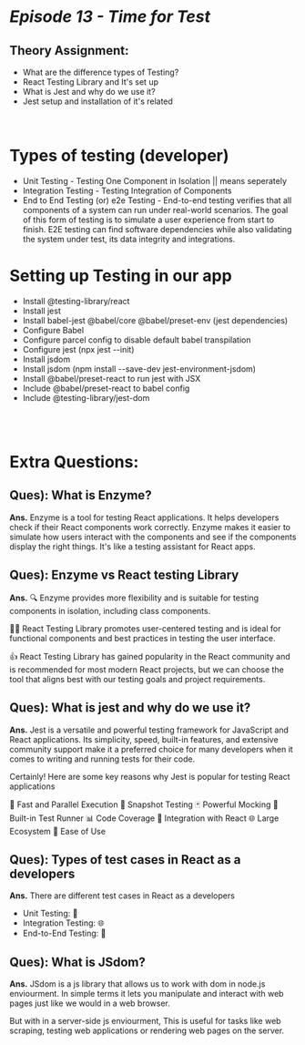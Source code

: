 # _Episode 13 - Time for Test_


## Theory Assignment:

- What are the difference types of Testing?
- React Testing Library and It's set up
- What is Jest and why do we use it?
- Jest setup and installation of it's related

<br/>

# Types of testing (developer)

- Unit Testing - Testing One Component in Isolation || means seperately
- Integration Testing - Testing Integration of Components
- End to End Testing (or) e2e Testing - End-to-end testing verifies that all components of a system can run under real-world scenarios. The goal of this form of testing is to simulate a user experience from start to finish. E2E testing can find software dependencies while also validating the system under test, its data integrity and integrations.

# Setting up Testing in our app

- Install @testing-library/react
- Install jest
- Install babel-jest @babel/core @babel/preset-env (jest dependencies)
- Configure Babel
- Configure parcel config to disable default babel transpilation
- Configure jest (npx jest --init)
- Install jsdom
- Install jsdom (npm install --save-dev jest-environment-jsdom)
- Install @babel/preset-react to run jest with JSX
- Include @babel/preset-react to babel config
- Include @testing-library/jest-dom


<br>
<br>

# Extra Questions:

## Ques): What is Enzyme?
**Ans.** Enzyme is a tool for testing React applications. It helps developers check if their React components work correctly. 
Enzyme makes it easier to simulate how users interact with the components and see if the components display the right things. 
It's like a testing assistant for React apps.

## Ques): Enzyme vs React testing Library 
**Ans.**  🔍 Enzyme provides more flexibility and is suitable for testing components in isolation, including class components.

🚶‍♂️ React Testing Library promotes user-centered testing and is ideal for functional components and best practices in testing the user interface.

👍 React Testing Library has gained popularity in the React community and is recommended for most modern React projects, but we can choose the tool that aligns best with our testing goals and project requirements.

## Ques): What is jest and why do we use it?
**Ans.** Jest is a versatile and powerful testing framework for JavaScript and React applications. Its simplicity, speed, built-in features, and extensive community support make it a preferred choice for many developers when it comes to writing and running tests for their code.

Certainly! Here are some key reasons why Jest is popular for testing React applications

🚀 Fast and Parallel Execution
📸 Snapshot Testing
🃏 Powerful Mocking
🔄 Built-in Test Runner
📊 Code Coverage
🤝 Integration with React
🌐 Large Ecosystem
🧩 Ease of Use

## Ques): Types of test cases in React as a developers
**Ans.** There are different test cases in React as a developers
- Unit Testing: 🧩
- Integration Testing: 🌐
- End-to-End Testing: 🏁

## Ques): What is JSdom?
**Ans.** JSdom is a js library that allows us to work with dom in node.js enviourment. 
In simple terms it lets you manipulate and interact with web pages just like we would in a web browser. 

But with in a server-side js enviourment, This is useful for tasks like web scraping, testing web applications or rendering web pages on the server.
